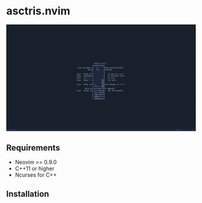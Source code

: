 # asctris.nvim
![Asctris Demo](/assets/asctris_demo.gif)

## Requirements
* Neovim >= 0.9.0  
* C++11 or higher 
* Ncurses for C++

## Installation

